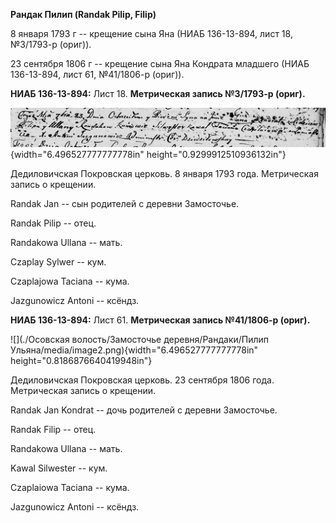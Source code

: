 **Рандак Пилип (Randak Pilip, Filip)**

8 января 1793 г -- крещение сына Яна (НИАБ 136-13-894, лист 18,
№3/1793-р (ориг)).

23 сентября 1806 г -- крещение сына Яна Кондрата младшего (НИАБ
136-13-894, лист 61, №41/1806-р (ориг)).

**НИАБ 136-13-894:** Лист 18. **Метрическая запись №3/1793-р (ориг).**

![](./media/f98dde9a0f6c8ed010330f62d7b11526f2951a36.png){width="6.496527777777778in"
height="0.9299912510936132in"}

Дедиловичская Покровская церковь. 8 января 1793 года. Метрическая запись
о крещении.

Randak Jan -- сын родителей с деревни Замосточье.

Randak Pilip -- отец.

Randakowa Ullana -- мать.

Czaplay Sylwer -- кум.

Czaplajowa Taciana -- кума.

Jazgunowicz Antoni -- ксёндз.

**НИАБ 136-13-894:** Лист 61. **Метрическая запись №41/1806-р (ориг).**

![](./Осовская волость/Замосточье деревня/Рандаки/Пилип Ульяна/media/image2.png){width="6.496527777777778in"
height="0.8186876640419948in"}

Дедиловичская Покровская церковь. 23 сентября 1806 года. Метрическая
запись о крещении.

Randak Jan Kondrat -- дочь родителей с деревни Замосточье.

Randak Filip -- отец.

Randakowa Ullana -- мать.

Kawal Silwester -- кум.

Czaplaiowa Taciana -- кума.

Jazgunowicz Antoni -- ксёндз.
